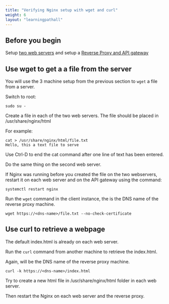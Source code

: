 ```yaml
---
title: "Verifying Nginx setup with wget and curl"
weight: 6
layout: "learningpathall"
---
```



## Before you begin

Setup [two web servers](../basic_static_file_server) and setup a [Reverse Proxy and API gateway](../reverse_proxy_and_api_gateway)


## Use wget to get a a file from the server 

You will use the 3 machine setup from the previous section to `wget` a file from a server.

Switch to root:

```console
sudo su -
```
Create a file in each of the two web servers. The file should be placed in /usr/share/nginx/html

For example:

```console
cat > /usr/share/nginx/html/file.txt
Hello, this a text file to serve
```

Use Ctrl-D to end the cat command after one line of text has been entered. 

Do the same thing on the second web server.

If Nginx was running before you created the file on the two webservers, restart it on each web server and on the API gateway using the command:

```console
systemctl restart nginx
```

Run the `wget` command in the client instance, the <dns-name> is the DNS name of the reverse proxy machine. 

```console
wget https://<dns-name>/file.txt --no-check-certificate
```

## Use curl to retrieve a webpage

The default index.html is already on each web server. 

Run the `curl` command from another machine to retrieve the index.html.

Again, <dns-name> will be the DNS name of the reverse proxy machine.

```console
curl -k https://<dns-name>/index.html
```

Try to create a new html file in /usr/share/nginx/html folder in each web server.

Then restart the Nginx on each web server and the reverse proxy.
